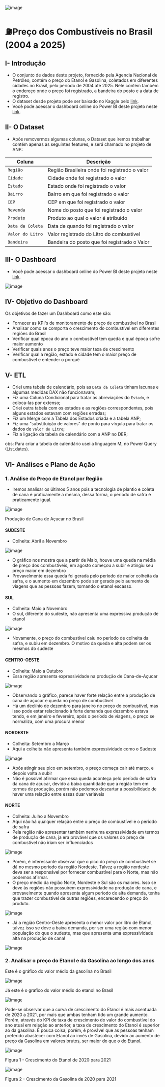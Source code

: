 ![image](https://github.com/user-attachments/assets/bff9898f-341f-4cb7-8e7d-a69633230329)



# ⛽Preço dos Combustíveis no Brasil (2004 a 2025)

## I- Introdução
- O conjunto de dados deste projeto, fornecido pela Agencia Nacional de Petróleo, contém o preço do Etanol e Gasolina, coletados em diferentes cidades no Brasil, pelo período de 2004 até 2025. Nele contém também o endereço onde o preço foi registrado, a bandeira do posto e a data de registro.
- O dataset desde projeto pode ser baixado no Kaggle pelo [link](https://www.kaggle.com/datasets/paulogladson/anp-combustveis).
- Você pode acessar o dashboard online do Power BI deste projeto neste [link](https://app.powerbi.com/view?r=eyJrIjoiMTFmNGZmNjgtY2VjYS00NTE2LWI5ZjMtMGI2MDJkZmM4OWY3IiwidCI6IjRmZDUyYzZkLTcwMDctNDc1NS04NWZhLTI1Zjg2ZTcxYWVjNyJ9).

## II- O Dataset
- Após removermos algumas colunas, o Dataset que iremos trabalhar contém apenas as seguintes features, e será chamado no projeto de ANP:

| Coluna          | Descrição                                                  
|-|-|
| `Região`    	  | Região Brasileira onde foi registrado o valor                           
| `Cidade`        | Cidade onde foi registrado o valor                                                    
| `Estado` | Estado onde foi registrado o valor                                                  
| `Bairro`       | Bairro em que foi registrado o valor  
| `CEP`       | CEP em que foi registrado o valor  
| `Revenda`       | Nome do posto que foi registrado o valor  
| `Produto`       | Produto ao qual o valor é atribuido  
| `Data da Coleta`       | Data de quando foi registrado o valor  
| `Valor do Litro`       | Valor registrado do Litro do combustível  
| `Bandeira`       | Bandeira do posto que foi registrado o Valor 



## III- O Dashboard
- Você pode acessar o dashboard online do Power BI deste projeto neste [link](https://app.powerbi.com/view?r=eyJrIjoiMTFmNGZmNjgtY2VjYS00NTE2LWI5ZjMtMGI2MDJkZmM4OWY3IiwidCI6IjRmZDUyYzZkLTcwMDctNDc1NS04NWZhLTI1Zjg2ZTcxYWVjNyJ9).

![image](https://github.com/user-attachments/assets/580199fb-2a56-4769-913d-6c22891b799c)


## IV- Objetivo do Dashboard
Os objetivos de fazer um Dashboard como este são:
- Fornecer as KPI's de monitoramento de preço de combustível no Brasil
- Analisar como se comporta o crescimento do combustível em diferentes regiões do Brasil
- Verificar qual época do ano o combustível tem queda e qual época sofre maior aumento
- Verificar quais anos o preço teve maior taxa de crescimento
- Verificar qual a região, estado e cidade tem o maior preço de combustível e entender o porquê


## V- ETL

- Criei uma tabela de calendário, pois as `Data da Coleta` tinham lacunas e algumas medidas DAX não funcionavam;
- Fiz uma Coluna Condicional para tratar as abreviações do `Estado`, e coloca-las por extenso;
- Criei outra tabela com os estados e as regiões correspondentes, pois alguns estados estavam com regiões erradas;
- Fiz um Merge com a Tabela dos Estados criada e a tabela ANP;
- Fiz uma "substituição de valores" de ponto para vírgula para tratar os dados de `Valor do Litro`;
- Fiz a ligação da tabela de calendário com a ANP no DER;

obs: Para criar a tabela de calendário usei a linguagem M, no Power Query (List.dates).

## VI- Análises e Plano de Ação


### 1. Análise do Preço de Etanol por Região

- Iremos analisar os últimos 5 anos pois a tecnologia de plantio e coleta de cana é praticamente a mesma, dessa forma, o período de safra é praticamente igual.

![image](https://github.com/user-attachments/assets/cb5b5ecb-4361-422b-a2ff-320348712931)

Produção de Cana de Açucar no Brasil

#### SUDESTE
- Colheita: Abril a Novembro

![image](https://github.com/user-attachments/assets/cab06d99-102f-4fc6-9098-a9b53a437df9)

- O gráfico nos mostra que a partir de Maio, houve uma queda na média de preço dos combustíveis, em agosto começou a subir e atingiu seu preço maior em dezembro
- Provavelmente essa queda foi gerada pelo período de maior colheita da safra, e o aumento em dezembro pode ser gerado pelo aumento de viagens que as pessoas fazem, tornando o etanol escasso.

#### SUL
- Colheita: Maio a Novembro
- O sul, diferente do sudeste, não apresenta uma expressiva produção de etanol

![image](https://github.com/user-attachments/assets/1f65b787-0f00-42b8-927f-dae43262af7a)

- Novamente, o preço do combustível caiu no período de colheita da safra, e subiu em dezembro. O motivo da queda e alta podem ser os mesmos do sudeste

#### CENTRO-OESTE
- Colheita: Maio a Outubro
- Essa região apresenta expressividade na produção de Cana-de-Açucar

![image](https://github.com/user-attachments/assets/c64243bb-febd-4fea-87b3-63a283f4c8ba)

- Observando o gráfico, parece haver forte relação entre a produção de cana de açucar e queda no preço de combustível
- Há um declínio de dezembro para janeiro no preço do combustível, mas isso pode estar relacionado à forte demanda que dezembro estava tendo, e em janeiro e fevereiro, após o período de viagens, o preço se normaliza, com uma procura menor

#### NORDESTE
- Colheita: Setembro a Março
- Aqui a colheita não apresenta também expressividade como o Sudeste

![image](https://github.com/user-attachments/assets/4ebe61da-885d-493d-aac1-be2d51b21a0b)

- Após atingir seu pico em setembro, o preço começa cair até março, e depois volta a subir
- Não é possível afirmar que essa queda aconteça pelo período de safra da cana de açucar, devido a baixa quantidade que a região tem em termos de produção, porém não podemos descartar a possibilidade de haver uma relação entre essas duar variáveis

#### NORTE
- Colheita: Julho a Novembro
- Aqui não há qualquer relação entre o preço de combustível e o período de safra
- Pela região não apresentar também nenhuma expressividade em termos de produção de cana, ja era provável que os valores do preço de combustível não iriam ser influenciados

![image](https://github.com/user-attachments/assets/eba495c1-6e73-448b-be82-ba18878f1240)

- Porém, é interessante observar que o pico do preço de combustível se dá no mesmo período da região Nordeste. Talvez a região nordeste deva ser a responsável por fornecer combustível para o Norte, mas não podemos afirmar.
- O preço médio da região Norte, Nordeste e Sul são os maiores. Isso se deve às regiões não possuirem expressividade na produção de cana, e provavelmente quando apresenta algum período de alta demanda, tenha que trazer combustível de outras regiões, encarecendo o preço do produto.

![image](https://github.com/user-attachments/assets/869d8681-f29e-4b66-bc27-aa7bdd2a3330)

- Já a região Centro-Oeste apresenta o menor valor por litro de Etanol, talvez isso se deve a baixa demanda, por ser uma região com menor população do que o sudeste, mas que apresenta uma expressividade alta na produção de cana!

![image](https://github.com/user-attachments/assets/bcb233e3-2a8d-4f76-b107-9484efb0146d)


### 2. Analisar o preço do Etanol e da Gasolina ao longo dos anos

Este é o gráfico do valor médio da gasolina no Brasil

![image](https://github.com/user-attachments/assets/32aab4ab-3e75-4901-a735-fb6fa6604607)

Já este é o grafico do valor médio do etanol no Brasil

![image](https://github.com/user-attachments/assets/69877c70-91fc-41e2-915a-b5b227198db9)

Pode-se observar que a curva de crescimento do Etanol é mais acentuada de 2020 a 2021, por mais que ambas tenham tido um grande aumento. Porém, através do KPI de taxa de crescimento do valor do combustível do ano atual em relação ao anterior, a taxa de crescimento do Etanol é superior ao da gasolina. É pouca coisa, porém, é provável que as pessoas tenham preferido abastecer com Etanol ao invés de Gasolina, devido ao aumento de preço da Gasolina em valores brutos, ser maior do que o do Etanol.


![image](https://github.com/user-attachments/assets/26336a21-5f4d-4fe4-8f55-710daab98148)

Figura 1 - Crescimento do Etanol de 2020 para 2021

![image](https://github.com/user-attachments/assets/e9769e87-486e-4738-a170-b061a0f67e9a)

Figura 2 - Crescimento da Gasolina de 2020 para 2021
